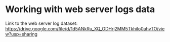 # Working with web server logs data

Link to the web server log dataset: https://drive.google.com/file/d/1d5ANkRu_XQ_ODHrj2MM5TkhiIo0ahvTO/view?usp=sharing
